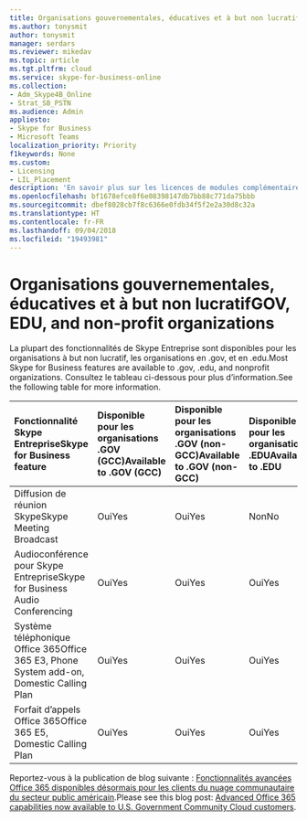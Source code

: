 ```yaml
---
title: Organisations gouvernementales, éducatives et à but non lucratif
ms.author: tonysmit
author: tonysmit
manager: serdars
ms.reviewer: mikedav
ms.topic: article
ms.tgt.pltfrm: cloud
ms.service: skype-for-business-online
ms.collection:
- Adm_Skype4B_Online
- Strat_SB_PSTN
ms.audience: Admin
appliesto:
- Skype for Business
- Microsoft Teams
localization_priority: Priority
f1keywords: None
ms.custom:
- Licensing
- LIL_Placement
description: 'En savoir plus sur les licences de modules complémentaires et les fonctionnalités des forfaits pour les organisations gouvernementales, éducatives et à but non lucratif. '
ms.openlocfilehash: bf1678efce8f6e08398147db7bb88c771da75bbb
ms.sourcegitcommit: dbef8028cb7f8c6366e0fdb34f5f2e2a30d8c32a
ms.translationtype: HT
ms.contentlocale: fr-FR
ms.lasthandoff: 09/04/2018
ms.locfileid: "19493981"
---
```

# <a name="gov-edu-and-non-profit-organizations"></a><span data-ttu-id="63bfe-103">Organisations gouvernementales, éducatives et à but non lucratif</span><span class="sxs-lookup"><span data-stu-id="63bfe-103">GOV, EDU, and non-profit organizations</span></span>

<span data-ttu-id="63bfe-104">La plupart des fonctionnalités de Skype Entreprise sont disponibles pour les organisations à but non lucratif, les organisations en .gov, et en .edu.</span><span class="sxs-lookup"><span data-stu-id="63bfe-104">Most Skype for Business features are available to .gov, .edu, and nonprofit organizations.</span></span> <span data-ttu-id="63bfe-105">Consultez le tableau ci-dessous pour plus d’information.</span><span class="sxs-lookup"><span data-stu-id="63bfe-105">See the following table for more information.</span></span>

|<span data-ttu-id="63bfe-106">**Fonctionnalité Skype Entreprise**</span><span class="sxs-lookup"><span data-stu-id="63bfe-106">**Skype for Business feature**</span></span>|<span data-ttu-id="63bfe-107">**Disponible pour les organisations .GOV (GCC)**</span><span class="sxs-lookup"><span data-stu-id="63bfe-107">**Available to .GOV (GCC)**</span></span>|<span data-ttu-id="63bfe-108">**Disponible pour les organisations .GOV (non-GCC)**</span><span class="sxs-lookup"><span data-stu-id="63bfe-108">**Available to .GOV (non-GCC)**</span></span>|<span data-ttu-id="63bfe-109">**Disponible pour les organisations .EDU**</span><span class="sxs-lookup"><span data-stu-id="63bfe-109">**Available to .EDU**</span></span>|<span data-ttu-id="63bfe-110">**Disponible pour les organisations à but non lucratif**</span><span class="sxs-lookup"><span data-stu-id="63bfe-110">**Available to non-profit organizations**</span></span>|
|:-----|:-----|:-----|:-----|:-----|
|<span data-ttu-id="63bfe-111">Diffusion de réunion Skype</span><span class="sxs-lookup"><span data-stu-id="63bfe-111">Skype Meeting Broadcast</span></span>  <br/> |<span data-ttu-id="63bfe-112">Oui</span><span class="sxs-lookup"><span data-stu-id="63bfe-112">Yes</span></span>  <br/> |<span data-ttu-id="63bfe-113">Oui</span><span class="sxs-lookup"><span data-stu-id="63bfe-113">Yes</span></span>  <br/> |<span data-ttu-id="63bfe-114">Non</span><span class="sxs-lookup"><span data-stu-id="63bfe-114">No</span></span>  <br/> |<span data-ttu-id="63bfe-115">Oui</span><span class="sxs-lookup"><span data-stu-id="63bfe-115">Yes</span></span>  <br/> |
|<span data-ttu-id="63bfe-116">Audioconférence pour Skype Entreprise</span><span class="sxs-lookup"><span data-stu-id="63bfe-116">Skype for Business Audio Conferencing</span></span>  <br/> |<span data-ttu-id="63bfe-117">Oui</span><span class="sxs-lookup"><span data-stu-id="63bfe-117">Yes</span></span>  <br/> |<span data-ttu-id="63bfe-118">Oui</span><span class="sxs-lookup"><span data-stu-id="63bfe-118">Yes</span></span>  <br/> |<span data-ttu-id="63bfe-119">Oui</span><span class="sxs-lookup"><span data-stu-id="63bfe-119">Yes</span></span>  <br/> |<span data-ttu-id="63bfe-120">Oui</span><span class="sxs-lookup"><span data-stu-id="63bfe-120">Yes</span></span>  <br/> |
|<span data-ttu-id="63bfe-121">Système téléphonique Office 365</span><span class="sxs-lookup"><span data-stu-id="63bfe-121">Office 365 E3, Phone System add-on, Domestic Calling Plan</span></span>  <br/> |<span data-ttu-id="63bfe-122">Oui</span><span class="sxs-lookup"><span data-stu-id="63bfe-122">Yes</span></span>  <br/> |<span data-ttu-id="63bfe-123">Oui</span><span class="sxs-lookup"><span data-stu-id="63bfe-123">Yes</span></span>  <br/> |<span data-ttu-id="63bfe-124">Oui</span><span class="sxs-lookup"><span data-stu-id="63bfe-124">Yes</span></span>  <br/> |<span data-ttu-id="63bfe-125">Oui</span><span class="sxs-lookup"><span data-stu-id="63bfe-125">Yes</span></span>  <br/> |
|<span data-ttu-id="63bfe-126">Forfait d’appels Office 365</span><span class="sxs-lookup"><span data-stu-id="63bfe-126">Office 365 E5, Domestic Calling Plan</span></span>  <br/> |<span data-ttu-id="63bfe-127">Oui</span><span class="sxs-lookup"><span data-stu-id="63bfe-127">Yes</span></span>  <br/> |<span data-ttu-id="63bfe-128">Oui</span><span class="sxs-lookup"><span data-stu-id="63bfe-128">Yes</span></span>  <br/> |<span data-ttu-id="63bfe-129">Oui</span><span class="sxs-lookup"><span data-stu-id="63bfe-129">Yes</span></span>  <br/> |<span data-ttu-id="63bfe-130">Oui</span><span class="sxs-lookup"><span data-stu-id="63bfe-130">Yes</span></span>  <br/> |
   
<span data-ttu-id="63bfe-131">Reportez-vous à la publication de blog suivante : [Fonctionnalités avancées Office 365 disponibles désormais pour les clients du nuage communautaire du secteur public américain](https://blogs.office.com/2017/01/17/advanced-office-365-capabilities-now-available-to-u-s-government-community-customers/).</span><span class="sxs-lookup"><span data-stu-id="63bfe-131">Please see this blog post: [Advanced Office 365 capabilities now available to U.S. Government Community Cloud customers](https://blogs.office.com/2017/01/17/advanced-office-365-capabilities-now-available-to-u-s-government-community-customers/).</span></span>